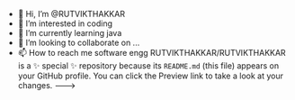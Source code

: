 - 👋 Hi, I’m @RUTVIKTHAKKAR
- 👀 I’m interested in coding
- 🌱 I’m currently learning java
- 💞️ I’m looking to collaborate on ...
- 📫 How to reach me software engg 
RUTVIKTHAKKAR/RUTVIKTHAKKAR is a ✨ special ✨ repository because its `README.md` (this file) appears on your GitHub profile.
You can click the Preview link to take a look at your changes.
--->
